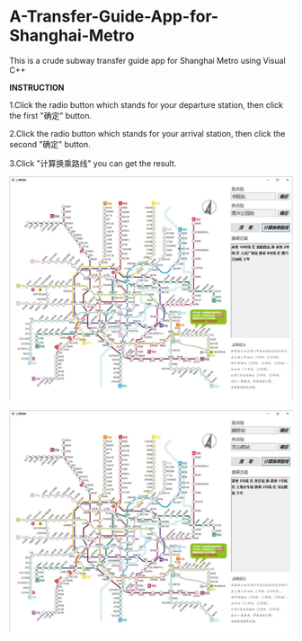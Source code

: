 # A-Transfer-Guide-App-for-Shanghai-Metro
This is a crude subway transfer guide app for Shanghai Metro using Visual C++

**INSTRUCTION**

1.Click the radio button which stands for your departure station, then click the first "确定" button.

2.Click the radio button which stands for your arrival station, then click the second "确定" button.

3.Click "计算换乘路线" you can get the result.


![image](https://github.com/aarentai/A-Transfer-Guide-App-for-Shanghai-Metro/blob/master/interface1.JPG)

![image](https://github.com/aarentai/A-Transfer-Guide-App-for-Shanghai-Metro/blob/master/interface2.JPG)
